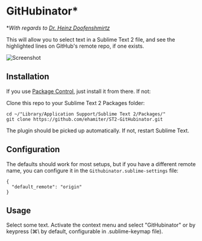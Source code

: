 # GitHubinator*

*_With regards to [Dr. Heinz Doofenshmirtz](http://en.wikipedia.org/wiki/Dr._Heinz_Doofenshmirtz)_

This will allow you to select text in a Sublime Text 2 file, and see the highlighted lines on GitHub's remote repo, if one exists.

![Screenshot](http://i.imgur.com/lcJ78.png)


## Installation

If you use [Package Control](http://wbond.net/sublime_packages/package_control), just install it from there. If not:

Clone this repo to your Sublime Text 2 Packages folder:

    cd ~/"Library/Application Support/Sublime Text 2/Packages/"
    git clone https://github.com/ehamiter/ST2-GitHubinator.git

The plugin should be picked up automatically. If not, restart Sublime Text.


## Configuration

The defaults should work for most setups, but if you have a different remote name, you can configure it in the `Githubinator.sublime-settings` file:

    {
      "default_remote": "origin"
    }


## Usage

Select some text.
Activate the context menu and select "GitHubinator" or by keypress (&#8984;\\ by default, configurable in .sublime-keymap file).

